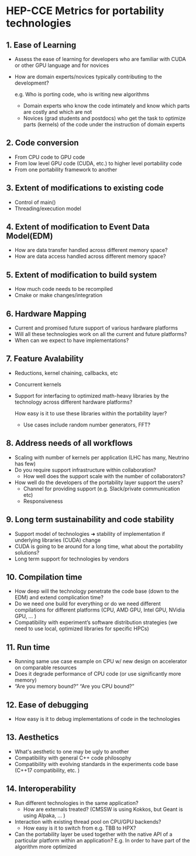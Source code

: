 # HEP-CCE Metrics for portability technologies
## 1. Ease of Learning
- Assess the ease of learning for developers who are familiar with CUDA or other GPU language and for novices
- How are domain experts/novices typically contributing to the development? 

  e.g. Who is porting code, who is writing new algorithms
   - Domain experts who know the code intimately and know which parts are costly and which are not
   - Novices (grad students and postdocs) who get the task to optimize parts (kernels) of the code under the instruction of domain experts

## 2. Code conversion
- From CPU code to GPU code
- From low level GPU code (CUDA, etc.) to higher level portability code
- From one portability framework to another

## 3. Extent of modifications to existing code
- Control of main()
- Threading/execution model

## 4. Extent of modification to Event Data Model(EDM)
- How are data transfer handled across different memory space?
- How are data access handled across different memory space?

## 5. Extent of modification to build system
- How much code needs to be recompiled
- Cmake or make changes/integration

## 6. Hardware Mapping
- Current and promised future support of various hardware platforms
- Will all these technologies work on all the current and future platforms?
- When can we expect to have implementations?

## 7. Feature Avalability
 - Reductions, kernel chaining, callbacks, etc
 - Concurrent kernels 
 - Support for interfacing to optimized math-heavy libraries by the technology across different hardware platforms? 

   How easy is it to use these libraries within the portability layer? 
     - Use cases include random number generators, FFT? 

## 8. Address needs of all workflows
  - Scaling with number of kernels per application (LHC has many, Neutrino has few)
  - Do you require support infrastructure within collaboration?
    - How well does the support scale with the number of collaborators?
  - How well do the developers of the portability layer support the users?
    - Channel for providing support (e.g. Slack/private communication etc)
    - Responsiveness

## 9. Long term sustainability and code stability
 - Support model of technologies ➜ stability of implementation if underlying libraries (CUDA) change
 - CUDA is going to be around for a long time, what about the portability solutions?
 - Long term support for technologies by vendors

## 10. Compilation time
  - How deep will the technology penetrate the code base (down to the EDM) and extend complication time?
  - Do we need one build for everything or do we need different compilations for different platforms (CPU, AMD GPU, Intel GPU, NVidia GPU, … )
  - Compatibility with experiment’s software distribution strategies (we need to use local, optimized libraries for specific HPCs)

## 11. Run time
 - Running same use case example on CPU w/ new design on accelerator on comparable resources
 - Does it degrade performance of CPU code (or use significantly more memory)
 - “Are you memory bound?” “Are you CPU bound?”

## 12. Ease of debugging
 - How easy is it to debug implementations of code in the technologies
  
## 13. Aesthetics
  - What's aesthetic to one may be ugly to another
  - Compatibility with general C++ code philosophy 
  - Compatibility with evolving standards in the experiments code base (C++17 compatibility, etc.  )

## 14. Interoperability
  - Run different technologies in the same application?
    - How are externals treated? (CMSSW is using Kokkos, but Geant is using Alpaka, … )
  - Interaction with existing thread pool on CPU/GPU backends?
      - How easy is it to switch from e.g. TBB to HPX? 
  - Can the portability layer be used together with the native API of a particular platform within an application? E.g. In order to have part of the algorithm more optimized 

